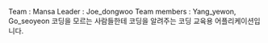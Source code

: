 Team : Mansa
Leader : Joe_dongwoo
Team members : Yang_yewon, Go_seoyeon
코딩을 모르는 사람들한테 코딩을 알려주는 코딩 교육용 어플리케이션입니다.

